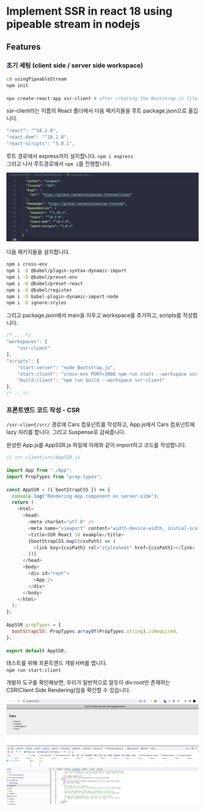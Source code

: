 # Implement SSR in react 18 using pipeable stream in nodejs

## Features

### 초기 세팅 (client side / server side workspace)

```bash
cd usingPipeableStream
npm init

npx create-react-app ssr-client # after creating the Bootstrap.js file
```

ssr-client라는 이름의 React 폴더에서 다음 패키지들을 루트 package.json으로 옮깁니다.

```js
"react": "^18.2.0",
"react-dom": "^18.2.0",
"react-scripts": "5.0.1",
```

루트 경로에서 express까지 설치합니다. `npm i express`<br>
그리고 나서 루트경로에서 `npm i`를 진행합니다.

![Alt text](image.png)

다음 패키지들을 설치합니다.

```bash
npm i cross-env
npm i -D @babel/plugin-syntax-dynamic-import
npm i -D @babel/preset-env
npm i -D @babel/preset-react
npm i -D @babel/register
npm i -D babel-plugin-dynamic-import-node
npm i -D ignore-styles
```

그리고 package.json에서 main을 지우고 workspace를 추가하고, scripts를 작성합니다.

```js
/* ... */
"workspaces": [
    "ssr-client"
],
"scripts": {
    "start:server": "node Bootstrap.js",
    "start:client": "cross-env PORT=3008 npm run start --workspace ssr-client",
    "build:client": "npm run build --workspace ssr-client"
},
/* ...*/
```

### 프론트엔드 코드 작성 - CSR

`/ssr-client/src/` 경로에 Cars 컴포넌트를 작성하고,
App.js에서 Cars 컴포넌트에 lazy 처리를 합니다. 그리고 Suspense로 감싸줍니다.

완성한 App.js를 AppSSR.js 파일에 아래와 같이 import하고 코드를 작성합니다.

```js
// ssr-client/src/AppSSR.js

import App from "./App";
import PropTypes from "prop-types";

const AppSSR = ({ bootStrapCSS }) => {
  console.log("Rendering App component on server-side");
  return (
    <html>
      <head>
        <meta charSet="utf-8" />
        <meta name="viewport" content="width-device-width, initial-scale=1" />
        <title>SSR React 18 example</title>
        {bootStrapCSS.map((cssPath) => (
          <link key={cssPath} rel="stylesheet" href={cssPath}></link>
        ))}
      </head>
      <body>
        <div id="root">
          <App />
        </div>
      </body>
    </html>
  );
};

AppSSR.propTypes = {
  bootStrapCSS: PropTypes.arrayOf(PropTypes.string).isRequired,
};

export default AppSSR;
```

테스트를 위해 프론트엔드 개발서버를 엽니다.<br>
`npm run start:client`

개발자 도구를 확인해보면, 우리가 일반적으로 알듯이 div:root만 존재하는 CSR(Client Side Rendering)임을 확인할 수 있습니다.

![Alt text](image-2.png)
